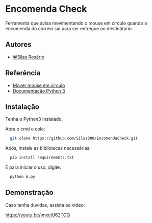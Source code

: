
# Encomenda Check

Ferramenta que avisa movimentando o mouse em circulo quando a encomenda do correio sai  para ser entregue ao destinátario. 



## Autores

- [@Silas Rosário](https://www.github.com/Silas000)




## Referência

 - [Mover mouse em circulo](https://discuss.python.org/t/moving-the-mouse-in-a-circle/20493)
 - [Documentação Python 3](https://docs.python.org/3/)


## Instalação
Tenha o Python3 Instalado.

Abra o cmd e cole:

```bash
  git clone https://github.com/Silas000/EncomendaCheck.git
```
Após, instale as bibliotecas necessárias. 
```bash
  pip install requirements.txt
```
E para iniciar o uso, digite:
```bash
  python m.py
```
    
## Demonstração

Caso tenha duvidas, assista ao video:

https://youtu.be/vnxciU62TGQ
